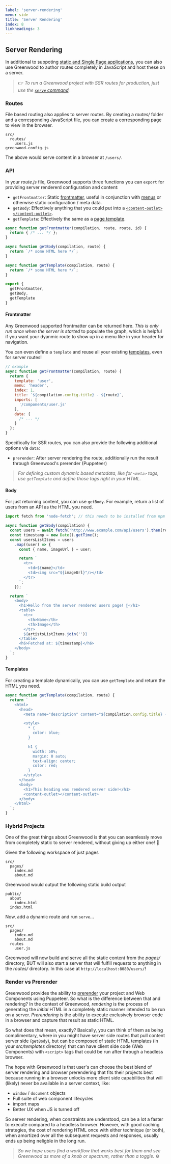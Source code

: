 ```yaml
---
label: 'server-rendering'
menu: side
title: 'Server Rendering'
index: 8
linkheadings: 3
---
```


## Server Rendering

In additional to suppoting [static and Single Page applications](/docs/layouts/), you can also use Greenwood to author routes completely in JavaScript and host these on a server.

> 👉 _To run a Greenwood project with SSR routes for production, just use the [`serve` command](/docs/#cli)._

### Routes

File based routing also applies to server routes.  By creating a _routes/_ folder and a corresponding JavaScript file, you can create a corresponding page to view in the browser.

```shell
src/
  routes/
    users.js
greenwood.config.js
```

The above would serve content in a browser at `/users/`.

### API

In your _route.js_ file, Greenwood supports three functions you can `export` for providing server rendererd configuration and content:
- `getFrontmatter`: Static [frontmatter](/docs/front-matter/), useful in conjunction with [menus](/docs/menus/) or otherwise static configuration / meta data.
- `getBody`: Effectively anything that you could put into a [`<content-outlet></content-outlet>`](/docs/layouts/#page-templates).
- `getTemplate`: Effectively the same as a [page template](/docs/layouts/#page-templates).

```js
async function getFrontmatter(compilation, route, route, id) {
  return { /* ... */ };
}

async function getBody(compilation, route) {
  return `/* some HTML here */`;
}

async function getTemplate(compilation, route) {
  return `/* some HTML here */`;
}

export {
  getFrontmatter,
  getBody,
  getTemplate
}
```

#### Frontmatter

Any Greenwood supported frontmatter can be returned here.  _This is only run once when the server is started_ to populate the graph, which is helpful if you want your dyanmic route to show up in a menu like in your header for navigation.

You can even define a `template` and reuse all your existing [templates](/docs/layouts/), even for server routes!

```js
// example
async function getFrontmatter(compilation, route) {
  return {
    template: 'user',
    menu: 'header',
    index: 1,
    title: `${compilation.config.title} - ${route}`,
    imports: [
      '/components/user.js'
    ],
    data: {
      /* ... */
    }
  };
}
```

Specifically for SSR routes, you can also provide the following additional options via `data`:
- `prerender`: After server rendering the route, additionally run the result through Greenwood's prerender (Puppeteer)

> _For defining custom dynamic based metadata, like for `<meta>` tags, use `getTemplate` and define those tags right in your HTML._

#### Body

For just returning content, you can use `getBody`.  For example, return a list of users from an API as the HTML you need.

```js
import fetch from 'node-fetch'; // this needs to be installed from npm

async function getBody(compilation) {
  const users = await fetch('http://www.example.com/api/users').then(resp => resp.json());
  const timestamp = new Date().getTime();
  const usersListItems = users
    .map((user) => {
      const { name, imageUrl } = user;

      return `
        <tr>
          <td>${name}</td>
          <td><img src="${imageUrl}"/></td>
        </tr>
      `;
    });

  return `
    <body>
      <h1>Hello from the server rendered users page! 👋</h1>
      <table>
        <tr>
          <th>Name</th>
          <th>Image</th>
        </tr>
        ${artistsListItems.join('')}
      </table>
      <h6>Fetched at: ${timestamp}</h6>
    </body>
  `;
}
```

#### Templates

For creating a template dynamically, you can use `getTemplate` and return the HTML you need.

```js
async function getTemplate(compilation, route) {
  return `
    <html>
      <head>
        <meta name="description" content="${compilation.config.title} - ${route} (this route was generated server side!!!)">

        <style>
          * {
            color: blue;
          }

          h1 {
            width: 50%;
            margin: 0 auto;
            text-align: center;
            color: red;
          }
        </style>
      </head>
      <body>
        <h1>This heading was rendered server side!</h1>
        <content-outlet></content-outlet>
      </body>
    </html>
  `;
}
```

### Hybrid Projects

One of the great things about Greenwood is that you can seamlessly move from completely static to server rendered, without giving up either one! 💯

Given the following workspace of just pages
```shell
src/
  pages/
    index.md
    about.md
```

Greenwood would output the following static build output
```shell
public/
  about
    index.html
  index.html
```

Now, add a dynamic route and run `serve`...
```shell
src/
  pages/
    index.md
    about.md
  routes
    user.js
```

Greenwood will now build and serve all the static content from the _pages/_ directory, BUT will also start a server that will fulfill requests to anything in the _routes/_ directory.  In this case at `http://localhost:8080/users/`!

### Render vs Prerender

Greenwood provides the ability to [prerender](/docs/prerender/) your project and Web Components using Puppeteer.  So what is the difference between that and rendering?   In the context of Greenwood, _rendering_ is the process of generating the _initial_ HTML in a completely static manner intended to be run on a server.  _Prerendering_ is the ability to execute exclusively browser code in a browser and capture that result as static HTML.

So what does that mean, exactly?  Basically, you can think of them as being complimentary, where in you might have server side routes that pull content server side (`getBody`), but can be composed of static HTML templates (in your _src/templates_ directory) that can have client side code (Web Components) with `<script>` tags that could be run after through a headless browser.

The hope with Greenwood is that user's can choose the best blend of server rendering and browser prerendering that fits their projects best because running in a browser unlocks more client side capabilities that will (likely) never be available in a server context, like:
- `window` / `document` objects
- Full suite of web component lifecycles
- import maps
- Better UX when JS is turned off

So server rendering, when constraints are understood, can be a lot a faster to execute compared to a headless browser.  However, with good caching strategies, the cost of rendering HTML once with either technique (or both), when amortized over all the subsequent requests and responses, usually ends up being neligble in the long run.

> _So we hope users find a workflow that works best for them and see Greenwood as more of a knob or spectrum, rather than a toggle._  ⚙️